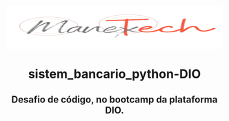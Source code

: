 <div align="center" >
    <img src="assets/images/TechMobTransp.png" width="100%" height="100px" />
</div>


<div align="center">
<h1>sistem_bancario_python-DIO</h1>
<h2>Desafio de código, no bootcamp da plataforma DIO.</h2>
</div>